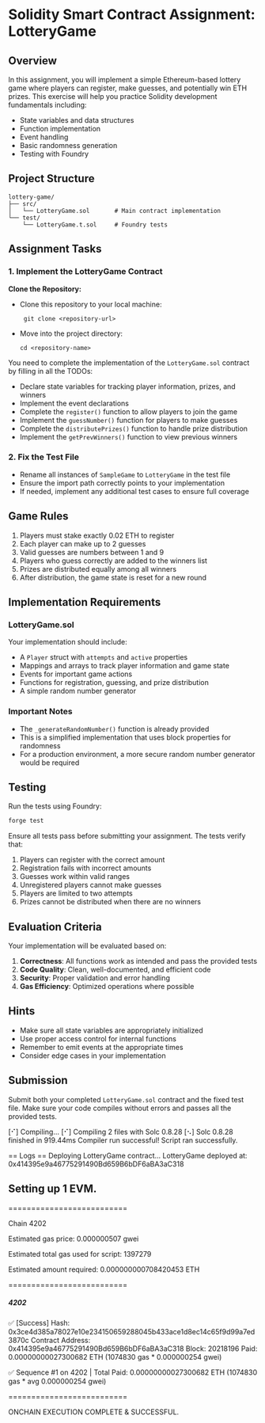 # Solidity Smart Contract Assignment: LotteryGame
## Overview

In this assignment, you will implement a simple Ethereum-based lottery game where players can register, make guesses, and potentially win ETH prizes. This exercise will help you practice Solidity development fundamentals including:

- State variables and data structures
- Function implementation
- Event handling
- Basic randomness generation
- Testing with Foundry

## Project Structure

```
lottery-game/
├── src/
│   └── LotteryGame.sol       # Main contract implementation
└── test/
    └── LotteryGame.t.sol     # Foundry tests
```

## Assignment Tasks

### 1. Implement the LotteryGame Contract

**Clone the Repository:**
- Clone this repository to your local machine:
    ```
     git clone <repository-url>
     ```

- Move into the project directory:
    ```
    cd <repository-name>
    ```

You need to complete the implementation of the `LotteryGame.sol` contract by filling in all the TODOs:

- Declare state variables for tracking player information, prizes, and winners
- Implement the event declarations
- Complete the `register()` function to allow players to join the game
- Implement the `guessNumber()` function for players to make guesses
- Complete the `distributePrizes()` function to handle prize distribution
- Implement the `getPrevWinners()` function to view previous winners

### 2. Fix the Test File

- Rename all instances of `SampleGame` to `LotteryGame` in the test file
- Ensure the import path correctly points to your implementation
- If needed, implement any additional test cases to ensure full coverage

## Game Rules

1. Players must stake exactly 0.02 ETH to register
2. Each player can make up to 2 guesses
3. Valid guesses are numbers between 1 and 9
4. Players who guess correctly are added to the winners list
5. Prizes are distributed equally among all winners
6. After distribution, the game state is reset for a new round

## Implementation Requirements

### LotteryGame.sol

Your implementation should include:

- A `Player` struct with `attempts` and `active` properties
- Mappings and arrays to track player information and game state
- Events for important game actions
- Functions for registration, guessing, and prize distribution
- A simple random number generator

### Important Notes

- The `_generateRandomNumber()` function is already provided
- This is a simplified implementation that uses block properties for randomness
- For a production environment, a more secure random number generator would be required

## Testing

Run the tests using Foundry:

```bash
forge test
```

Ensure all tests pass before submitting your assignment. The tests verify that:

1. Players can register with the correct amount
2. Registration fails with incorrect amounts
3. Guesses work within valid ranges
4. Unregistered players cannot make guesses
5. Players are limited to two attempts
6. Prizes cannot be distributed when there are no winners

## Evaluation Criteria

Your implementation will be evaluated based on:

1. **Correctness**: All functions work as intended and pass the provided tests
2. **Code Quality**: Clean, well-documented, and efficient code
3. **Security**: Proper validation and error handling
4. **Gas Efficiency**: Optimized operations where possible

## Hints

- Make sure all state variables are appropriately initialized
- Use proper access control for internal functions
- Remember to emit events at the appropriate times
- Consider edge cases in your implementation

## Submission

Submit both your completed `LotteryGame.sol` contract and the fixed test file. Make sure your code compiles without errors and passes all the provided tests.







[⠊] Compiling...
[⠊] Compiling 2 files with Solc 0.8.28
[⠢] Solc 0.8.28 finished in 919.44ms
Compiler run successful!
Script ran successfully.

== Logs ==
  Deploying LotteryGame contract...
  LotteryGame deployed at: 0x414395e9a46775291490Bd659B6bDF6aBA3aC318

## Setting up 1 EVM.

==========================

Chain 4202

Estimated gas price: 0.000000507 gwei

Estimated total gas used for script: 1397279

Estimated amount required: 0.000000000708420453 ETH

==========================

##### 4202
✅  [Success] Hash: 0x3ce4d385a78027e10e234150659288045b433ace1d8ec14c65f9d99a7ed3870c
Contract Address: 0x414395e9a46775291490Bd659B6bDF6aBA3aC318
Block: 20218196
Paid: 0.00000000027300682 ETH (1074830 gas * 0.000000254 gwei)

✅ Sequence #1 on 4202 | Total Paid: 0.00000000027300682 ETH (1074830 gas * avg 0.000000254 gwei)


==========================                                                                                                                               

ONCHAIN EXECUTION COMPLETE & SUCCESSFUL.